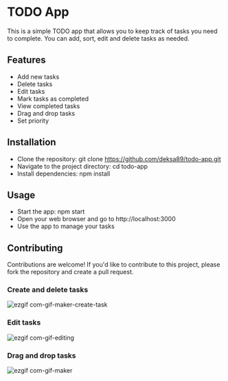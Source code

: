 # **TODO App**

This is a simple TODO app that allows you to keep track of tasks you need to complete. You can add, sort, edit and delete tasks as needed.

## Features

- Add new tasks
- Delete tasks
- Edit tasks
- Mark tasks as completed
- View completed tasks
- Drag and drop tasks
- Set priority

## Installation
- Clone the repository: git clone https://github.com/deksa89/todo-app.git
- Navigate to the project directory: cd todo-app
- Install dependencies: npm install

## Usage
- Start the app: npm start
- Open your web browser and go to http://localhost:3000
- Use the app to manage your tasks

## Contributing
Contributions are welcome! 
If you'd like to contribute to this project, please fork the repository and create a pull request.


### Create and delete tasks
![ezgif com-gif-maker-create-task](https://user-images.githubusercontent.com/89583742/231457562-c9bd0629-ea5d-4e6c-a00d-154a5a4b0bda.gif)

### Edit tasks
![ezgif com-gif-editing](https://user-images.githubusercontent.com/89583742/231482420-4f58184f-382e-4908-aacd-f21d5e4218c9.gif)

### Drag and drop tasks
![ezgif com-gif-maker](https://user-images.githubusercontent.com/89583742/231460239-1a49c86c-2816-40da-bd20-7498911de83f.gif)

